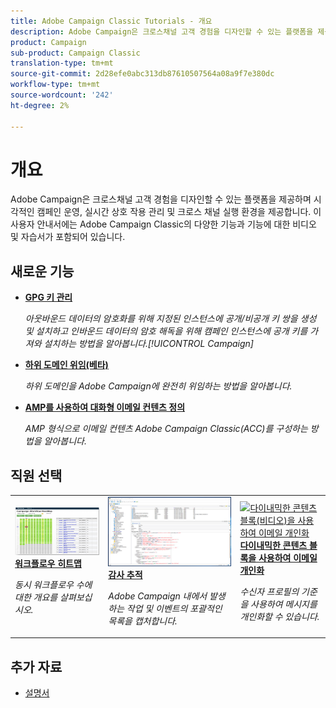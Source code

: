 ```yaml
---
title: Adobe Campaign Classic Tutorials - 개요
description: Adobe Campaign은 크로스채널 고객 경험을 디자인할 수 있는 플랫폼을 제공하며 시각적인 캠페인 운영, 실시간 상호 작용 관리 및 크로스 채널 실행 환경을 제공합니다. 이 사용자 안내서에는 Adobe Campaign Standard의 다양한 기능과 기능에 대한 비디오 및 자습서가 포함되어 있습니다.
product: Campaign
sub-product: Campaign Classic
translation-type: tm+mt
source-git-commit: 2d28efe0abc313db87610507564a08a9f7e380dc
workflow-type: tm+mt
source-wordcount: '242'
ht-degree: 2%

---
```



# 개요

Adobe Campaign은 크로스채널 고객 경험을 디자인할 수 있는 플랫폼을 제공하며 시각적인 캠페인 운영, 실시간 상호 작용 관리 및 크로스 채널 실행 환경을 제공합니다. 이 사용자 안내서에는 Adobe Campaign Classic의 다양한 기능과 기능에 대한 비디오 및 자습서가 포함되어 있습니다.

## 새로운 기능

* **[GPG 키 관리](/help/acc/monitoring-campaign-classic/control-panel/gpg-key-management/gpg-key-management-overview.md)**

   *아웃바운드 데이터의 암호화를 위해 지정된 인스턴스에 공개/비공개 키 쌍을 생성 및 설치하고 인바운드 데이터의 암호 해독을 위해 캠페인 인스턴스에 공개 키를 가져와 설치하는 방법을 알아봅니다.[!UICONTROL Campaign]*

* **[하위 도메인 위임(베타)](/help/acc/monitoring-campaign-classic/control-panel/subdomain-delegation.md)**

   *하위 도메인을 Adobe Campaign에 완전히 위임하는 방법을 알아봅니다.*

* **[AMP를 사용하여 대화형 이메일 컨텐츠 정의](/help/acc/sending-messages/email-channel/defining-interactive-email-content-with-amp.md)**

   *AMP 형식으로 이메일 컨텐츠 Adobe Campaign Classic(ACC)를 구성하는 방법을 알아봅니다.*

## 직원 선택

<table>
<tr>
  <td>
    <a href="./monitoring-campaign-classic/workflow-heatmap.md">
      <img alt="워크플로우 히트맵(비디오)" src="./assets/workflow-heatmap.png"/>
    </a>
    <div>
      <a href="./monitoring-campaign-classic/workflow-heatmap.md">
    <strong>워크플로우 히트맵</strong>
    </a>
    </div>
    <p>
    <em>동시 워크플로우 수에 대한 개요를 살펴보십시오.</em>
    <p>
  </td>
   <td>
    <a href="./monitoring-campaign-classic/audit-trail.md">
      <img alt="감사 추적(비디오)" src="./assets/acc-audit-trail.png" />
    </a>
    <div>
      <a href="./monitoring-campaign-classic/audit-trail.md">
    <strong>감사 추적</strong>
    </a>
    </div>
    <p>
    <em>Adobe Campaign 내에서 발생하는 작업 및 이벤트의 포괄적인 목록을 캡처합니다.</em>
    <p>
  </td>
  <td>
    <a href="./sending-messages/email-channel/personalization-with-dynamic-content-blocks.md">
      <img alt="다이내믹한 콘텐츠 블록(비디오)을 사용하여 이메일 개인화" src="./assets/ACC-Personalization.png" />
    </a>
    <div>
      <a href="./sending-messages/email-channel/personalization-with-dynamic-content-blocks.md">
    <strong>다이내믹한 콘텐츠 블록을 사용하여 이메일 개인화</strong>
    </a>
    </div>
    <p>
    <em>수신자 프로필의 기준을 사용하여 메시지를 개인화할 수 있습니다. </em>
    <p>
  </td>
</tr>
</table>

## 추가 자료

* [설명서](https://docs.campaign.adobe.com/doc/AC/en/PTF_Starting_with_Adobe_Campaign_About_Adobe_Campaign_Classic.html)
